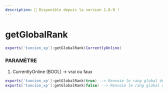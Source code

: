 ```yaml
---
description: 🔧 Disponible depuis la version 1.0.0 !
---
```


# getGlobalRank

```lua title="Syntaxe d'exportation"
exports['tuncion_xp']:getGlobalRank(CurrentlyOnline)
```

### PARAMÈTRE

1. CurrentlyOnline <span className="color-blue">(BOOL)</span> <span className="color-orange">-> vrai ou faux</span>

```lua
exports['tuncion_xp']:getGlobalRank(true) --> Renvoie le rang global de tous les joueurs en ligne
exports['tuncion_xp']:getGlobalRank(false) --> Renvoie le rang global de tous les joueurs
```